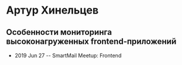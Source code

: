 # Артур Хинельцев

## Особенности мониторинга высоконагруженных frontend-приложений
- 2019 Jun 27 -- SmartMail Meetup: Frontend    
